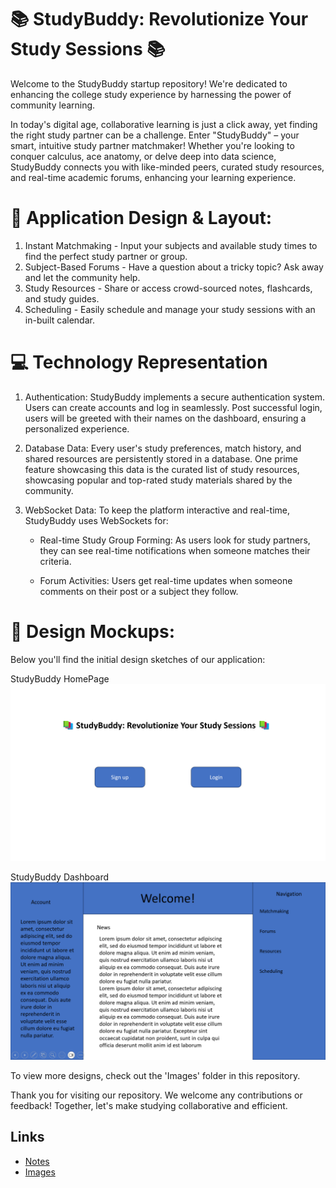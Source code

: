 # 📚 StudyBuddy: Revolutionize Your Study Sessions 📚

Welcome to the StudyBuddy startup repository! We're dedicated to enhancing the college study experience by harnessing the power of community learning.

In today's digital age, collaborative learning is just a click away, yet finding the right study partner can be a challenge. Enter "StudyBuddy" – your smart, intuitive study partner matchmaker! Whether you're looking to conquer calculus, ace anatomy, or delve deep into data science, StudyBuddy connects you with like-minded peers, curated study resources, and real-time academic forums, enhancing your learning experience.

# 🔑 Application Design & Layout:
1. Instant Matchmaking - Input your subjects and available study times to find the perfect study partner or group.
2. Subject-Based Forums - Have a question about a tricky topic? Ask away and let the community help.
3. Study Resources - Share or access crowd-sourced notes, flashcards, and study guides.
4. Scheduling - Easily schedule and manage your study sessions with an in-built calendar.

# 💻 Technology Representation
1. Authentication:
StudyBuddy implements a secure authentication system. Users can create accounts and log in seamlessly. Post successful login, users will be greeted with their names on the dashboard, ensuring a personalized experience.

2. Database Data:
Every user's study preferences, match history, and shared resources are persistently stored in a database. One prime feature showcasing this data is the curated list of study resources, showcasing popular and top-rated study materials shared by the community.

3. WebSocket Data:
To keep the platform interactive and real-time, StudyBuddy uses WebSockets for:

    * Real-time Study Group Forming: As users look for study partners, they can see real-time notifications when someone matches their criteria.

    * Forum Activities: Users get real-time updates when someone comments on their post or a subject they follow.

# 🎨 Design Mockups:

Below you'll find the initial design sketches of our application:

StudyBuddy HomePage
![Homepage Sketch](Home_page.png)

StudyBuddy Dashboard
![Dashboard](Dashboard_Overview.png)

To view more designs, check out the 'Images' folder in this repository.

Thank you for visiting our repository. We welcome any contributions or feedback! Together, let's make studying collaborative and efficient.

## Links

- [Notes](notes.md)
- [Images](images)
